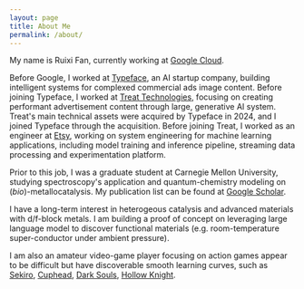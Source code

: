 ```yaml
---
layout: page
title: About Me
permalink: /about/
---
```


My name is Ruixi Fan, currently working at [Google Cloud](https://cloud.google.com/?hl=en). 

Before Google, I worked at [Typeface](https://www.typeface.ai/), an AI startup company, building intelligent systems for complexed commercial ads image content. Before joining Typeface, I worked at [Treat Technologies](https://www.trytreat.io/), focusing on creating performant advertisement content through large, generative AI system. Treat's main technical assets were acquired by Typeface in 2024, and I joined Typeface through the acquisition. Before joining Treat, I worked as an engineer at [Etsy](https://www.etsy.com/), working on system engineering for machine learning applications, including model training and inference pipeline, streaming data processing and experimentation platform.  

Prior to this job, I was a graduate student at Carnegie Mellon University, studying spectroscopy's application and
quantum-chemistry modeling on (*bio*)-metallocatalysis. My publication list can be found at
[Google Scholar](https://scholar.google.com/citations?user=4m5guE0AAAAJ). 

I have a long-term interest in heterogeous 
catalysis and advanced materials with d/f-block metals. I am building a proof of concept on leveraging large language 
model to discover functional materials (e.g. room-temperature super-conductor under ambient pressure). 

I am also an amateur video-game player focusing on action games appear to be difficult but have discoverable smooth learning curves, 
such as [Sekiro](https://www.sekirothegame.com/content/atvi/sekiro/web/en/home.html), [Cuphead](http://www.cupheadgame.com/),
[Dark Souls](https://en.wikipedia.org/wiki/Dark_Souls), [Hollow Knight](https://en.wikipedia.org/wiki/Hollow_Knight).

